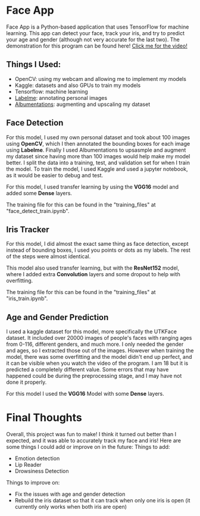 # Face App
Face App is a Python-based application that uses TensorFlow for machine learning. This app can detect your face, track your iris, and try to predict your age and gender (although not very accurate for the last two). The
demonstration for this program can be found here! [Click me for the video!](https://youtu.be/zvNkCcAA7Dw)

## Things I Used: 
- OpenCV: using my webcam and allowing me to implement my models
- Kaggle: datasets and also GPUs to train my models
- Tensorflow: machine learning
- [Labelme](https://github.com/wkentaro/labelme): annotating personal images
- [Albumentations](https://albumentations.ai/): augmenting and upscaling my dataset 

## Face Detection
For this model, I used my own personal dataset and took about 100 images using **OpenCV**, which I then annotated the bounding boxes for each image using **Labelme**. Finally I used Albumentations 
to upsasmple and augment my dataset since having more than 100 images would help make my model better. I split the data into a training, test, and validation set for when I train the model. To train 
the model, I used Kaggle and used a jupyter notebook, as it would be easier to debug and test.

For this model, I used transfer learning by using the **VGG16** model and added some **Dense** layers.  

The training file for this can be found in the "training_files" at "face_detect_train.ipynb".

## Iris Tracker
For this model, I did almost the exact same thing as face detection, except instead of bounding boxes, I used you points or dots as my labels. The rest of the steps were almost identical.

This model also used transfer learning, but with the **ResNet152** model, where I added extra **Convolution** layers and some dropout to help with overfitting.

The training file for this can be found in the "training_files" at "iris_train.ipynb".

## Age and Gender Prediction
I used a kaggle dataset for this model, more specifically the UTKFace dataset. It included over 20000 images of people's faces with ranging ages from 0-116, different genders, and much more. I only needed the gender and 
ages, so I extracted those out of the images. However when training the model, there was some overfitting and the model didn't end up perfect, and it can be visible when you watch the video of the program. I am 18 but it 
is predicted a completely different value. Some errors that may have happened could be during the preprocessing stage, and I may have not done it properly. 

For this model I used the **VGG16** Model with some **Dense** layers.

# Final Thoughts
Overall, this project was fun to make! I think it turned out better than I expected, and it was able to accurately track my face and iris! Here are some things I could add or improve on in the future: 
Things to add: 
- Emotion detection
- Lip Reader
- Drowsiness Detection

Things to improve on:
- Fix the issues with age and gender detection
- Rebuild the iris dataset so that it can track when only one iris is open (it currently only works when both iris are open)
